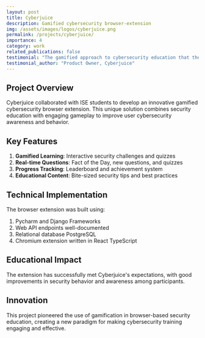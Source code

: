 ```yaml
---
layout: post
title: Cyberjuice
description: Gamified cybersecurity browser-extension
img: /assets/images/logos/cyberjuice.png
permalink: /projects/cyberjuice/
importance: 4
category: work
related_publications: false
testimonial: "The gamified approach to cybersecurity education that the ISE team created has significantly increased our chances to improve user engagement and security awareness. It's both fun and effective. Thanks a ton for a successful collaboration!"
testimonial_author: "Product Owner, Cyberjuice"
---
```


## Project Overview 

Cyberjuice collaborated with ISE students to develop an innovative gamified cybersecurity browser extension. This unique solution combines security education with engaging gameplay to improve user cybersecurity awareness and behavior.


## Key Features

1. **Gamified Learning**: Interactive security challenges and quizzes
2. **Real-time Questions**: Fact of the Day, new questions, and quizzes
3. **Progress Tracking**: Leaderboard and achievement system
4. **Educational Content**: Bite-sized security tips and best practices


## Technical Implementation

The browser extension was built using:
1. Pycharm and Django Frameworks
2. Web API endpoints well-documented
3. Relational database PostgreSQL
4. Chromium extension written in React TypeScript


## Educational Impact

The extension has successfully met Cyberjuice's expectations, with good improvements in security behavior and awareness among participants.

## Innovation

This project pioneered the use of gamification in browser-based security education, creating a new paradigm for making cybersecurity training engaging and effective.
